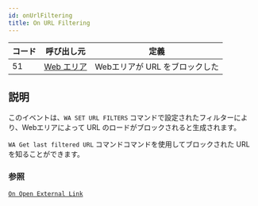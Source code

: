 ```yaml
---
id: onUrlFiltering
title: On URL Filtering
---
```


| コード | 呼び出し元                                      | 定義                  |
| --- | ------------------------------------------ | ------------------- |
| 51  | [Web エリア](FormObjects/webArea_overview.md) | Webエリアが URL をブロックした |

## 説明

このイベントは、`WA SET URL FILTERS` コマンドで設定されたフィルターにより、Webエリアによって URL のロードがブロックされると生成されます。

`WA Get last filtered URL` コマンドコマンドを使用してブロックされた URL を知ることができます。

### 参照

[`On Open External Link`](onOpenExternalLink.md)
